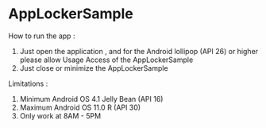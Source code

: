# AppLockerSample

How to run the app :
1. Just open the application , and for the Android lollipop (API 26) or higher please allow Usage Access of the AppLockerSample
2. Just close or minimize the AppLockerSample

Limitations :
1. Minimum Android OS 4.1 Jelly Bean (API 16)
2. Maximum Android OS 11.0 R (API 30)
3. Only work at 8AM - 5PM
